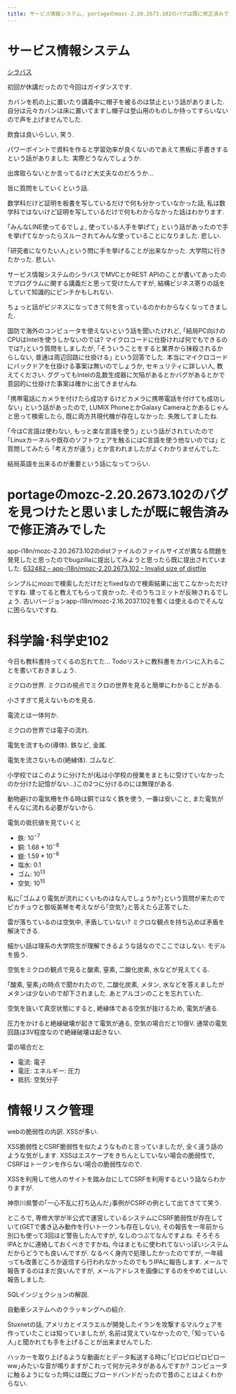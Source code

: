 ```yaml
---
title: サービス情報システム, portageのmozc-2.20.2673.102のバグは既に修正済みでした, 科学論･科学史102, 情報リスク管理
---
```


# サービス情報システム

[シラバス](http://syllabus.acc.senshu-u.ac.jp/syllabus/syllabus/search/SyllabusInfo.do?nendo=2017&kogikey=33154&setti=1)

初回が休講だったので今回はガイダンスです.

カバンを机の上に置いたり講義中に帽子を被るのは禁止という話がありました.
自分は元々カバンは床に置いてますし帽子は登山用のものしか持ってすらいないので声を上げませんでした.

飲食は良いらしい,
笑う.

パワーポイントで資料を作ると学習効率が良くないのであえて黒板に手書きするという話がありました.
実際どうなんでしょうか.

出席取らないとか言ってるけど大丈夫なのだろうか…

皆に質問をしていくという話.

数学科だけど証明を板書を写しているだけで何も分かっていなかった話,
私は数学科ではないけど証明を写しているだけで何もわからなかった話はわかります.

｢みんなLINE使ってるでしょ,
使っている人手を挙げて｣
という話があったので手を挙げてなかったらスルーされてみんな使っていることになりました.
悲しい.

｢研究者になりたい人｣という問に手を挙げることが出来なかった.
大学院に行きたかった.
悲しい.

サービス情報システムのシラバスでMVCとかREST APIのことが書いてあったのでプログラムに関する講義だと思って受けたんですが,
結構ビジネス寄りの話をしていて知識的にピンチかもしれない.

ちょっと話がビジネスになってきて何を言っているのかわからなくなってきました.

国防で海外のコンピュータを使えないという話を聞いたけれど,
｢結局PC向けのCPUはIntelを使うしかないのでは?
マイクロコードに仕掛ければ何でもできるのでは?｣という質問をしましたが,
｢そういうことをすると業界から抹殺されるからしない,
普通は周辺回路に仕掛ける｣
という回答でした.
本当にマイクロコードにバックドアを仕掛ける事案は無いのでしょうか,
セキュリティに詳しい人,
教えてください.
ググってもIntelの乱数生成器に欠陥があるとかバグがあるとかで意図的に仕掛けた事案は確かに出てきませんね.

｢携帯電話にカメラを付けたら成功するけどカメラに携帯電話を付けても成功しない｣
という話があったので,
LUMIX PhoneとかGalaxy Cameraとかあるじゃんと思って検索したら,
既に両方共現代機が存在しなかった.
失敗してましたね.

｢今はC言語は使わない,
もっと楽な言語を使う｣
という話がされていたので
｢Linuxカーネルや既存のソフトウェアを触るにはC言語を使う他ないのでは｣
と質問してみたら
｢考え方が違う｣
とか言われましたがよくわかりませんでした.

結局英語を出来るのが重要という話になってつらい.

# portageのmozc-2.20.2673.102のバグを見つけたと思いましたが既に報告済みで修正済みでした

app-i18n/mozc-2.20.2673.102のdistファイルのファイルサイズが異なる問題を発見したと思ったのでbugzillaに提出してみようと思ったら既に提出されていました.
[632482 – app-i18n/mozc-2.20.2673.102 - Invalid size of distfile](https://bugs.gentoo.org/632482)

シンプルにmozcで検索しただけだとfixedなので検索結果に出てこなかっただけですね.
建ってると教えてもらって良かった.
そのうちコミットが反映されるでしょう.
古いバージョンapp-i18n/mozc-2.16.2037.102を暫くは使えるのでそんなに困らないですね.

# 科学論･科学史102

今日も教科書持ってくるの忘れてた…
Todoリストに教科書をカバンに入れることを書いておきましょう.

ミクロの世界.
ミクロの視点でミクロの世界を見ると簡単にわかることがある.

小さすぎて見えないものを見る.

電流とは一体何か.

ミクロの世界では電子の流れ.

電気を流すもの(導体).
鉄など,
金属.

電気を流さないもの(絶縁体).
ゴムなど.

小学校ではこのように分けたが(私は小学校の授業をまともに受けていなかったのか分けた記憶がない…)この2つに分けるのには無理がある.

動物避けの電気柵を作る時は銅ではなく鉄を使う,
一番は安いこと,
また電気がそんなに流れる必要がないから.

電気の抵抗値を見ていくと

* 鉄: $10^{-7}$
* 銅: $1.68*10^{-8}$
* 銀: $1.59*10^{-8}$
* 塩水: $0.1$
* ゴム: $10^{13}$
* 空気: $10^{15}$

私に｢ゴムより電気が流れにくいものはなんでしょうか?｣という質問が来たのでピカチュウと御坂美琴を考えながら｢空気?｣と答えたら正答でした.

雷が落ちているのは空気中,
矛盾していない?
ミクロな観点を持ち込めば矛盾を解決できる.

細かい話は理系の大学院生が理解できるような話なのでここではしない.
モデルを扱う.

空気をミクロの観点で見ると酸素, 窒素, 二酸化炭素, 水などが見えてくる.

｢酸素, 窒素｣の時点で聞かれたので,
二酸化炭素, メタン, 水などを答えましたがメタンは少ないので却下されました.
あとアルゴンのことを忘れていた.

空気を抜いて真空状態にすると,
絶縁体である空気が抜けるため,
電気が通る.

圧力をかけると絶縁破壊が起きて電気が通る,
空気の場合だと10億V.
通常の電気回路は3V程度なので絶縁破壊は起きない.

雷の場合だと

* 電流: 電子
* 電圧: エネルギー: 圧力
* 抵抗: 空気分子

# 情報リスク管理

webの脆弱性の内訳.
XSSが多い.

XSS脆弱性とCSRF脆弱性を似たようなものと言っていましたが,
全く違う話のような気がします.
XSSはエスケープをきちんとしていない場合の脆弱性で,
CSRFはトークンを作らない場合の脆弱性なので.

XSSを利用して他人のサイトを踏み台にしてCSRFを利用するという話ならわかりますが.

神奈川県警の｢一心不乱に打ち込んだ｣事例がCSRFの例として出てきてて笑う.

ところで,
専修大学が半公式で運営しているシステムにCSRF脆弱性が存在していて(GETで書き込み動作を行いトークンも存在しない),
その報告を一年前から別口も使って3回ほど警告したんですが,
なしのつぶてなんですよね.
そろそろIPAとかに連絡しておくべきですかね,
今はまともに使われてないっぽいシステムだからどうでも良いんですが.
なるべく身内で処理したかったのですが,
一年経っても改善どころか返信すら行われなかったのでもうIPAに報告します.
メールで報告するのはまだ良いんですが,
メールアドレスを画像にするのをやめてほしい.
報告しました.

SQLインジェクションの解説.

自動車システムへのクラッキングへの紹介.

Stuxnetの話,
アメリカとイスラエルが開発したイランを攻撃するマルウェアを作っていたことは知っていましたが,
名前は覚えていなかったので,
｢知っている人｣と聞かれても手を上げることが出来ませんでした.

ハッカーを取り上げるような動画だとデータ転送する時に｢ピロピロピロピローww｣みたいな音が鳴りますがこれって何か元ネタがあるんですか?
コンピュータに触るようになった時には既にブロードバンドだったので昔のことはよくわからない.
